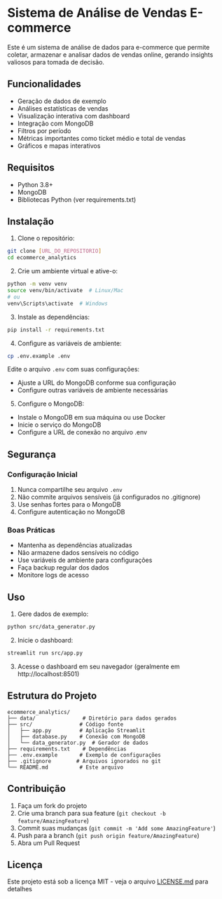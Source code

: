# Sistema de Análise de Vendas E-commerce

Este é um sistema de análise de dados para e-commerce que permite coletar, armazenar e analisar dados de vendas online, gerando insights valiosos para tomada de decisão.

## Funcionalidades

- Geração de dados de exemplo
- Análises estatísticas de vendas
- Visualização interativa com dashboard
- Integração com MongoDB
- Filtros por período
- Métricas importantes como ticket médio e total de vendas
- Gráficos e mapas interativos

## Requisitos

- Python 3.8+
- MongoDB
- Bibliotecas Python (ver requirements.txt)

## Instalação

1. Clone o repositório:
```bash
git clone [URL_DO_REPOSITORIO]
cd ecommerce_analytics
```

2. Crie um ambiente virtual e ative-o:
```bash
python -m venv venv
source venv/bin/activate  # Linux/Mac
# ou
venv\Scripts\activate  # Windows
```

3. Instale as dependências:
```bash
pip install -r requirements.txt
```

4. Configure as variáveis de ambiente:
```bash
cp .env.example .env
```
Edite o arquivo `.env` com suas configurações:
- Ajuste a URL do MongoDB conforme sua configuração
- Configure outras variáveis de ambiente necessárias

5. Configure o MongoDB:
- Instale o MongoDB em sua máquina ou use Docker
- Inicie o serviço do MongoDB
- Configure a URL de conexão no arquivo .env

## Segurança

### Configuração Inicial
1. Nunca compartilhe seu arquivo `.env`
2. Não commite arquivos sensíveis (já configurados no .gitignore)
3. Use senhas fortes para o MongoDB
4. Configure autenticação no MongoDB

### Boas Práticas
- Mantenha as dependências atualizadas
- Não armazene dados sensíveis no código
- Use variáveis de ambiente para configurações
- Faça backup regular dos dados
- Monitore logs de acesso

## Uso

1. Gere dados de exemplo:
```bash
python src/data_generator.py
```

2. Inicie o dashboard:
```bash
streamlit run src/app.py
```

3. Acesse o dashboard em seu navegador (geralmente em http://localhost:8501)

## Estrutura do Projeto

```
ecommerce_analytics/
├── data/               # Diretório para dados gerados
├── src/               # Código fonte
│   ├── app.py         # Aplicação Streamlit
│   ├── database.py    # Conexão com MongoDB
│   └── data_generator.py  # Gerador de dados
├── requirements.txt    # Dependências
├── .env.example       # Exemplo de configurações
├── .gitignore        # Arquivos ignorados no git
└── README.md          # Este arquivo
```

## Contribuição

1. Faça um fork do projeto
2. Crie uma branch para sua feature (`git checkout -b feature/AmazingFeature`)
3. Commit suas mudanças (`git commit -m 'Add some AmazingFeature'`)
4. Push para a branch (`git push origin feature/AmazingFeature`)
5. Abra um Pull Request

## Licença

Este projeto está sob a licença MIT - veja o arquivo [LICENSE.md](LICENSE.md) para detalhes 